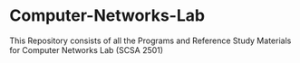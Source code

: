 # Computer-Networks-Lab
 This Repository consists of all the Programs and Reference Study Materials for Computer Networks Lab (SCSA 2501)
